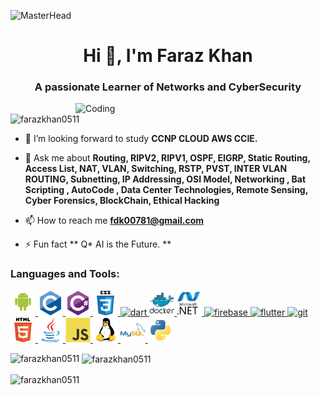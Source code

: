 ![MasterHead](https://i.ibb.co/K6VyGWk/banner.jpg)
<h1 align="center">Hi 👋, I'm Faraz Khan</h1>
<h3 align="center">A passionate Learner of Networks and CyberSecurity </h3>
<!DOCTYPE html>
<html lang="en">
<head>
  <meta charset="UTF-8">
  <meta name="viewport" content="width=device-width, initial-scale=1.0">
  <title>Autoplay GIF</title>
</head>
<body>

<img align="right" alt="Coding" width="400" src="https://user-images.githubusercontent.com/48574130/118494691-0edbae00-b740-11eb-9b33-96acd66602dc.gif" id="autoplayGif">

<script>
  document.addEventListener("DOMContentLoaded", function() {
    var gif = document.getElementById("autoplayGif");
    gif.play();
  });
</script>

</body>
</html>

<p align="left"> <img src="https://komarev.com/ghpvc/?username=farazkhan0511&label=Profile%20views&color=0e75b6&style=flat" alt="farazkhan0511" /> </p>

- 👯 I’m looking forward to study **CCNP CLOUD AWS CCIE.**

- 💬 Ask me about **Routing, RIPV2, RIPV1, OSPF, EIGRP, Static Routing, Access List, NAT, VLAN, Switching, RSTP, PVST, INTER VLAN ROUTING, Subnetting, IP Addressing, OSI Model, Networking , Bat Scripting , AutoCode , Data Center Technologies, Remote Sensing, Cyber Forensics, BlockChain, Ethical Hacking**

- 📫 How to reach me **fdk00781@gmail.com**

- ⚡ Fun fact ** Q* AI is the Future. **

<p align="left">
</p>

<h3 align="left">Languages and Tools:</h3>
<p align="left"> <a href="https://developer.android.com" target="_blank" rel="noreferrer"> <img src="https://raw.githubusercontent.com/devicons/devicon/master/icons/android/android-original-wordmark.svg" alt="android" width="40" height="40"/> </a> <a href="https://www.cprogramming.com/" target="_blank" rel="noreferrer"> <img src="https://raw.githubusercontent.com/devicons/devicon/master/icons/c/c-original.svg" alt="c" width="40" height="40"/> </a> <a href="https://www.w3schools.com/cs/" target="_blank" rel="noreferrer"> <img src="https://raw.githubusercontent.com/devicons/devicon/master/icons/csharp/csharp-original.svg" alt="csharp" width="40" height="40"/> </a> <a href="https://www.w3schools.com/css/" target="_blank" rel="noreferrer"> <img src="https://raw.githubusercontent.com/devicons/devicon/master/icons/css3/css3-original-wordmark.svg" alt="css3" width="40" height="40"/> </a> <a href="https://dart.dev" target="_blank" rel="noreferrer"> <img src="https://www.vectorlogo.zone/logos/dartlang/dartlang-icon.svg" alt="dart" width="40" height="40"/> </a> <a href="https://www.docker.com/" target="_blank" rel="noreferrer"> <img src="https://raw.githubusercontent.com/devicons/devicon/master/icons/docker/docker-original-wordmark.svg" alt="docker" width="40" height="40"/> </a> <a href="https://dotnet.microsoft.com/" target="_blank" rel="noreferrer"> <img src="https://raw.githubusercontent.com/devicons/devicon/master/icons/dot-net/dot-net-original-wordmark.svg" alt="dotnet" width="40" height="40"/> </a> <a href="https://firebase.google.com/" target="_blank" rel="noreferrer"> <img src="https://www.vectorlogo.zone/logos/firebase/firebase-icon.svg" alt="firebase" width="40" height="40"/> </a> <a href="https://flutter.dev" target="_blank" rel="noreferrer"> <img src="https://www.vectorlogo.zone/logos/flutterio/flutterio-icon.svg" alt="flutter" width="40" height="40"/> </a> <a href="https://git-scm.com/" target="_blank" rel="noreferrer"> <img src="https://www.vectorlogo.zone/logos/git-scm/git-scm-icon.svg" alt="git" width="40" height="40"/> </a> <a href="https://www.w3.org/html/" target="_blank" rel="noreferrer"> <img src="https://raw.githubusercontent.com/devicons/devicon/master/icons/html5/html5-original-wordmark.svg" alt="html5" width="40" height="40"/> </a> <a href="https://www.java.com" target="_blank" rel="noreferrer"> <img src="https://raw.githubusercontent.com/devicons/devicon/master/icons/java/java-original.svg" alt="java" width="40" height="40"/> </a> <a href="https://developer.mozilla.org/en-US/docs/Web/JavaScript" target="_blank" rel="noreferrer"> <img src="https://raw.githubusercontent.com/devicons/devicon/master/icons/javascript/javascript-original.svg" alt="javascript" width="40" height="40"/> </a> <a href="https://www.linux.org/" target="_blank" rel="noreferrer"> <img src="https://raw.githubusercontent.com/devicons/devicon/master/icons/linux/linux-original.svg" alt="linux" width="40" height="40"/> </a> <a href="https://www.mysql.com/" target="_blank" rel="noreferrer"> <img src="https://raw.githubusercontent.com/devicons/devicon/master/icons/mysql/mysql-original-wordmark.svg" alt="mysql" width="40" height="40"/> </a> <a href="https://www.python.org" target="_blank" rel="noreferrer"> <img src="https://raw.githubusercontent.com/devicons/devicon/master/icons/python/python-original.svg" alt="python" width="40" height="40"/> </a> </p>

<p><img align="left" src="https://github-readme-stats.vercel.app/api/top-langs?username=farazkhan0511&show_icons=true&locale=en&layout=compact" alt="farazkhan0511" /></p>

<p>&nbsp;<img align="center" src="https://github-readme-stats.vercel.app/api?username=farazkhan0511&show_icons=true&locale=en" alt="farazkhan0511" /></p>

<p><img align="center" src="https://github-readme-streak-stats.herokuapp.com/?user=farazkhan0511&" alt="farazkhan0511" /></p>
